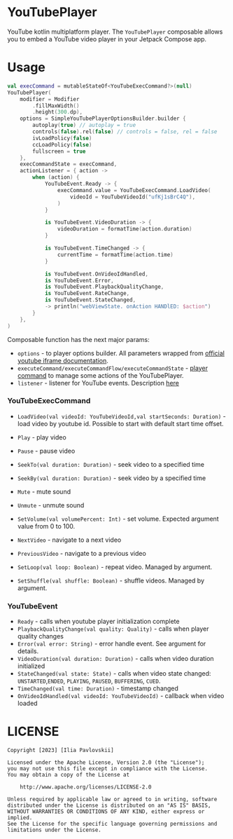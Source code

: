 # YouTubePlayer

YouTube kotlin multiplatform player.
The `YouTubePlayer` composable allows you to embed a YouTube video player in your Jetpack Compose app.

# Usage

```kotlin
val execCommand = mutableStateOf<YouTubeExecCommand?>(null)
YouTubePlayer(
    modifier = Modifier
        .fillMaxWidth()
        .height(300.dp),
    options = SimpleYouTubePlayerOptionsBuilder.builder {
        autoplay(true) // autoplay = true 
        controls(false).rel(false) // controls = false, rel = false
        ivLoadPolicy(false)
        ccLoadPolicy(false)
        fullscreen = true
    },
    execCommandState = execCommand,
    actionListener = { action ->
        when (action) {
            YouTubeEvent.Ready -> {
                execCommand.value = YouTubeExecCommand.LoadVideo(
                    videoId = YouTubeVideoId("ufKj1sBrC4Q"),
                )
            }

            is YouTubeEvent.VideoDuration -> {
                videoDuration = formatTime(action.duration)
            }

            is YouTubeEvent.TimeChanged -> {
                currentTime = formatTime(action.time)
            }

            is YouTubeEvent.OnVideoIdHandled,
            is YouTubeEvent.Error,
            is YouTubeEvent.PlaybackQualityChange,
            is YouTubeEvent.RateChange,
            is YouTubeEvent.StateChanged,
            -> println("webViewState. onAction HANDlED: $action")
        }
    },
)
```

Composable function has the next major params:

* `options` - to player options builder. All parameters wrapped from [official youtube iframe documentation](https://developers.google.com/youtube/player_parameters#Parameters).
* `executeCommand/executeCommandFlow/executeCommandState` - [player command](#YouTubeExecCommand) to manage some actions of the YouTubePlayer. 
* `listener` - listener for YouTube events. Description [here](#YouTubeEvent)

### <a name="YouTubeExecCommand">YouTubeExecCommand</a>

* `LoadVideo(val videoId: YouTubeVideoId,val startSeconds: Duration)` - load video by youtube id. Possible to start with default start time offset.

* `Play` - play video
* `Pause` - pause video
* `SeekTo(val duration: Duration)` - seek video to a specified time
* `SeekBy(val duration: Duration)` - seek video by a specified time
* `Mute` - mute sound
* `Unmute` - unmute sound
* `SetVolume(val volumePercent: Int)` - set volume. Expected argument value from 0 to 100.
* `NextVideo` - navigate to a next video
* `PreviousVideo` - navigate to a previous video
* `SetLoop(val loop: Boolean)` - repeat video. Managed by argument.
* `SetShuffle(val shuffle: Boolean)` - shuffle videos. Managed by argument.

### <a name="YouTubeEvent">YouTubeEvent</a>

* `Ready` - calls when youtube player initialization complete
* `PlaybackQualityChange(val quality: Quality)` - calls when player quality changes
* `Error(val error: String)` - error handle event. See argument for details.
* `VideoDuration(val duration: Duration)` - calls when video duration initialized
* `StateChanged(val state: State)` - calls when video state changed: `UNSTARTED`,`ENDED`, `PLAYING`, `PAUSED`, `BUFFERING`, `CUED`.
* `TimeChanged(val time: Duration)` - timestamp changed
* `OnVideoIdHandled(val videoId: YouTubeVideoId)` - callback when video loaded

# LICENSE

```
Copyright [2023] [Ilia Pavlovskii]

Licensed under the Apache License, Version 2.0 (the "License");
you may not use this file except in compliance with the License.
You may obtain a copy of the License at

    http://www.apache.org/licenses/LICENSE-2.0

Unless required by applicable law or agreed to in writing, software
distributed under the License is distributed on an "AS IS" BASIS,
WITHOUT WARRANTIES OR CONDITIONS OF ANY KIND, either express or implied.
See the License for the specific language governing permissions and
limitations under the License.
```